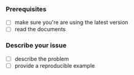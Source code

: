 ### Prerequisites

- [ ] make sure you're are using the latest version
- [ ] read the documents

### Describe your issue

* [ ] describe the problem
* [ ] provide a reproducible example
